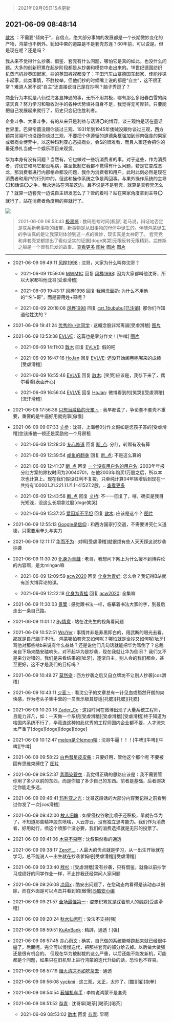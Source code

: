 > 2021年09月05日15点更新
<link rel="stylesheet" href="https://cdn.jsdelivr.net/gh/taotie6/sampleJSON@main/css/photo_show.css">


 ## 2021-06-09 08:48:14 

 [㪚木](https://www.coolapk.com/feed/27590780?shareKey=MTUwMTFjNWRhMWJiNjEzMTc4MGY~) ：不需要“倾向于”，自信点，绝大部分事物的发展都是一个长期微妙变化的产物，鸿蒙也不例外。犹如中果的道路是不是套壳苏连？60年前，可以说是。但是现在呢？还是吗？

我从来不觉得什么抄袭、借鉴、套壳有什么问题，哪怕它是真的如此，也没什么问题<!--break-->。大多的创新积累在起步阶段都是从抄袭和模仿中走出来的。19世纪德国纺织机蒸汽机抄英国起家，抄的英国裤衩都没了；丰田汽车山寨德国车起家、佳能抄徕卡起家，此类事情，不胜枚举。但他们抄的时候嘴上说的都是“自主”，这不很正常？难道人家不说“自主”还直接说自己是在抄啊？脑子秀逗了？

商业行为本就是八仙过海各显神通的事，无所不用其极，哪有那么多阳春白雪的纯洁天真？努力学习和吸收对手的各种优势填补自身不足，我觉得无可厚非。只要能把自己发展起来就行了，历史只会记住胜利者。

企业斗争、大果斗争，有的从来只是利益与话语⭕️的博弈，谈三观怕是活在童话世界里。巴果帘菌没跟你谈过三观、1931年到1945年倭贼没跟你谈过三观，西方锁禁贸易时也没跟你谈过三观，不要把个体遵循的道德条框强加到弱肉强食的果家或者商业博弈中，以这种玛利亚心态搞商业，会S的很难看，而且人家还会把你的垂死挣扎当成一个娱乐项目来观赏。

华为本身有没有问题？当然有。它也做过一些坑消费者的事，对于这些，作为消费者，讨伐它和骂它都没毛病，甚至抵制它我都不觉得有什么问题，若是它变成恶龙，那消费者进行内部格命都没问题，我作为消费者和用户，此时此刻必然是现在消费者和用户的行列中的，但这和操作系统之争是两回事。与果外操作系统的主导⭕️和话语⭕️之争，我永远站在鸿蒙这边。且不说是不是套壳，就算是真套壳怎么了？就算一边套壳一边说自主研发怎么了？管的着吗？站在果家角度拿到主导⭕️就行了，站在消费者角度用的爽就行了。 

<div class="album">
<img class="img-item" src="http://image.coolapk.com/feed/2020/0606/14/1081091_625cb65a_5615_402@306x306.gif" />
</div>

> 2021-06-09 06:53:43 
> [极黑酱](https://www.coolapk.com/feed/27589512?shareKey=ODI0YzcyYTI0NDJlNjEzMTc4MGY~) : 数码思考时间[机智] 老马说，辩证地否定是联系新老事物的纽带，新事物是从旧事物的母体中诞生的。伴随鸿蒙诞生的争议真的是让我深刻体验到这一点的微妙，现实真是太神奇了。  套壳党和非套壳党都提出了看似坚实的证据[doge笑哭]无限反转无限精彩。忒修斯之船是一个很有启发的故事... <a href="">查看更多</a> 
[图片](http://image.coolapk.com/feed/2021/0609/06/3026154_ac2493f7_2821_1289@1926x1066.jpeg)
[图片](http://image.coolapk.com/feed/2021/0609/06/3026154_e82f7c24_2821_1291@426x671.jpeg)
[图片](http://image.coolapk.com/feed/2021/0609/06/3026154_77b7b327_2821_1292@2494x3325.jpeg)

 ------- 

- 2021-06-09 09:49:11 [风桦1998](uid=5355083) : 沈哥，大家为什么叫你沈哥？ 

    - 2021-06-09 11:59:06 [MWM1C](uid=3295376) 回复 [风桦1998](uid=5355083): 因为大家都叫他沈哥，所以大家都叫他沈哥[受虐滑稽] 

    - 2021-06-09 19:43:17 [风桦1998](uid=5355083) 回复 [我用洗面奶](uid=959542): 为什么不用他的“‘名’+哥”，而是要用姓+哥呢？ 

    - 2021-06-09 20:18:08 [风桦1998](uid=5355083) 回复 [cat_1bububu[已注销]](uid=7722601): 那你们咋知道他姓沈的？ 

- 2021-06-09 19:41:24 [优秀的小达同学](uid=3114536) : 这概念股非常离谱[受虐滑稽] [图片](http://image.coolapk.com/feed/2021/0609/19/3114536_c9168ca2_8883_041@1440x3040.jpeg)

- 2021-06-09 13:53:38 [EVLVE](uid=624501) : 这篇也是零分作文！[牛啤] [图片](http://image.coolapk.com/feed/2021/0609/13/624501_4f12e9ca_8010_5344@1644x3840.jpeg)

    - 2021-06-09 14:11:03 [㪚木](uid=1081091) 回复 [EVLVE](uid=624501): 假的吧 

    - 2021-06-09 16:47:16 [HoJan](uid=882381) 回复 [EVLVE](uid=624501): 还没开始阅卷呢哪来的成绩[受虐滑稽] 

    - 2021-06-09 16:55:46 [EVLVE](uid=624501) 回复 [㪚木](uid=1081091): [笑哭]应该是，我存下来了，偶尔看看[表面开心] 

    - 2021-06-09 16:56:04 [EVLVE](uid=624501) 回复 [HoJan](uid=882381): 微博看到的[笑哭][受虐滑稽][流汗滑稽] 

- 2021-06-09 17:56:36 [只想当咸鱼的允笙丶](uid=3043447) : 我早都说了，争论套不套壳不重要，重要的是牛逼好用就完事[傲慢] 

- 2021-06-09 09:07:33 [彡桥](uid=3740933) : 沈哥，上海卷0分作文假如是您孩子答的[受虐滑稽]您该揍他一顿还是奖励他一个月房租 

    - 2021-06-09 12:28:20 [专心修道](uid=3218687) 回复 [断_点](uid=3301521): 分红，转赠有没有算 

    - 2021-06-09 12:39:54 [咸鱼的翻身](uid=3945270) 回复 [断_点](uid=3301521): 不是这么算的 

    - 2021-06-09 12:41:37 [断_点](uid=3301521) 回复 [一个没有用户名的用户名](uid=1314924): 2003年年报分红方案的除权时间为20040701，在他2003年购买1万股之后，所以本次也计算上。现在我们假设红利不复投，只单纯计算04年转增后到现在一共持有10000*1.3*1.2*2*1.1*1.1*1.1=41527.2股。.. <a href="/feed/replyList?id=210131409">查看更多</a> 

    - 2021-06-09 12:43:58 [断_点](uid=3301521) 回复 [彡桥](uid=3740933): 不一一回复了，嗐，确实是我目光短浅，没这么长期拿过股[doge笑哭] 

    - 2021-06-09 15:37:25 [爱因斯不平坦](uid=834251) 回复 [㪚木](uid=1081091): 应该是这个？ [图片](http://image.coolapk.com/feed/2021/0609/15/834251_772025a8_4243_5263@888x5036.jpeg)

- 2021-06-09 12:55:13 [Google是信仰](uid=853004) : 和西方国家打交道，不需要讲究仁义道德，只需要用拳头与实力 

- 2021-06-09 12:11:17 [华而不为](uid=1212555) : 对啊[受虐滑稽]就很烦有些人天天踩这说抄袭抄袭 

- 2021-06-09 11:30:20 [化身为青蛙](uid=1209189) : 老哥，我想问下网上为什么搜不到博弈论的内容啊，是太mingan嘛 

    - 2021-06-09 12:09:59 [acw2020](uid=6251124) 回复 [化身为青蛙](uid=1209189): 怎么会？我记得B站就有浙大博弈论的课。 

    - 2021-06-09 12:22:18 [化身为青蛙](uid=1209189) 回复 [acw2020](uid=6251124): 全集嘛 

- 2021-06-09 11:30:03 [景䈎](uid=1918006) : 感觉跟书法一样，临摹着书法大家的字，到最后走出一条自己路。 

- 2021-06-09 11:01:12 [By情意](uid=2227064) : 站在沈先生的视角看问题 

- 2021-06-09 10:52:51 [WsiYer](uid=3832235) : 事情并非是非黑即白的，用武断的眼光去看，那就是自己脑子不行。
鸿蒙哪怕套壳又如何呢？哪怕就是全抄又如何呢[呲牙]骂他对那些啥b来说有什么益处？还是说他们几句话就能把华为骂倒了？总裁亲自下场来酷安磕响头，对不起华为是抄袭，现在我就让华为倒闭？
我们又不是来分对错的<!--break-->，我们是来看结果的[呲牙]，逐渐自主，别人会的我们都会，甚至更好，这不才是我们的目标吗？ 

- 2021-06-09 10:49:27 [莫然染](uid=704691) : 西方抄袭之后又自立牌坊不让别人抄袭[cos滑稽] 

- 2021-06-09 10:43:11 [ジ衮丶](uid=494451) : 看沈公子的文章总有一针见血或豁然开朗的爽快感，作为老头子集中营的一员表示极其舒适[托腮][托腮][托腮] 

- 2021-06-09 10:20:16 [Zader_Cc](uid=1453125) : 这段时间在微博出现了大量系统工程师，且能力非凡，如：一天做一个系统[受虐滑稽][受虐滑稽][受虐滑稽]终于知道为啥国内系统不行了，毕竟连这种如此优秀的工程师国内企业都不要，人才流失太严重了[doge][doge][doge][doge] 

- 2021-06-09 10:12:47 [melon是个lemon精](uid=2080744) : 沈哥牛逼！！！[牛啤][牛啤][牛啤][牛啤] 

- 2021-06-09 09:58:22 [白色彗星皮皮柴](uid=1997967) : 只要好用，管他这个那个呢
不要被固有思维束缚住了 [图片](http://image.coolapk.com/feed/2021/0609/09/1997967_54b38b03_3900_7168@1299x700.jpeg)

- 2021-06-09 09:52:37 [青雨染蓑衣](uid=1535940) : 我觉得正确的思路应该是：我不需要管你用了多少以前的东西，而是你加了多少自己的东西。前者是基础，后者则决定你能走多远。 

- 2021-06-09 09:46:41 [玛利亚之光](uid=3142203) : 沈哥这段话的大部分内容我记得之前看到过你发了一次[cos滑稽] 

- 2021-06-09 09:42:00 [故人旧眸](uid=5481001) : 如果侵权谷歌比喷子还积极，早就告华为了，不知道那些精神股东喷啥，人云亦云，没有独立思考能力。我们作为消费者，好用就行，喷这个喷那个没必要，我们的消费选择就是无形的投票了。 

- 2021-06-09 09:41:06 [木易不易啊](uid=2811574) : 沈叔果然看的通透 

- 2021-06-09 09:38:17 [ZeroY__](uid=1270623) : 人最大的优点就是学习，从一出生开始就在学习，总不能说人一出生就在抄袭爹妈吧[受虐滑稽][受虐滑稽] 

- 2021-06-09 09:33:40 [胖杉](uid=679575) : [受虐滑稽]没有抄袭，只有借鉴。就像以前抄学习成绩好的同学作业一样，不止抄我还经常问人家问题 

- 2021-06-09 09:26:08 [凉风x](uid=1300277) : 酷安出问题了，在您动态内看得是该动态以删除，而在外面是可以点击并看到的[傲慢]<a class="feed-link-uname" href="/u/酷安小编">@酷安小编</a> 

- 2021-06-09 09:21:57 [全场最佳第一](uid=4858822) : 姿笨积累就是踩着前人的肩膀[受虐滑稽] 

- 2021-06-09 09:20:24 [秋水仙素吖](uid=1858015) : 没法不支持[强] 

- 2021-06-09 08:59:51 [KuAnBank](uid=1245163) : 精辟，通透！[强] 

- 2021-06-09 08:57:45 [亦心雨文](uid=2544552) : 确实，自己做的系统能够跑起来就已经很牛逼了。后面呢，完全可以慢慢迭代，把那些套壳的部分给去掉。以后做大做强还是很有机会的。
但现在华为被制裁的这么严重，以后还能不能发新机，可能都是个问题，如果只在旧机型上进行鸿蒙的迭代升级的话，恐怕也不容易。 

- 2021-06-09 08:57:19 [烟火清凉不如吃茶去](uid=4279524) : 通透 

- 2021-06-09 08:56:08 [yyckmi](uid=2884622) : 这三观，太正，太帅了。[酷][强][抱拳] 

- 2021-06-09 08:54:54 [薮猫机车手](uid=4158947) : 李楠说鸿蒙不是套壳 

- 2021-06-09 08:51:52 [存青](uid=1006954) : 沈哥早[喝茶][喝茶][喝茶] 

    - 2021-06-09 08:53:02 [㪚木](uid=1081091) 回复 [存青](uid=1006954): 早啊 

